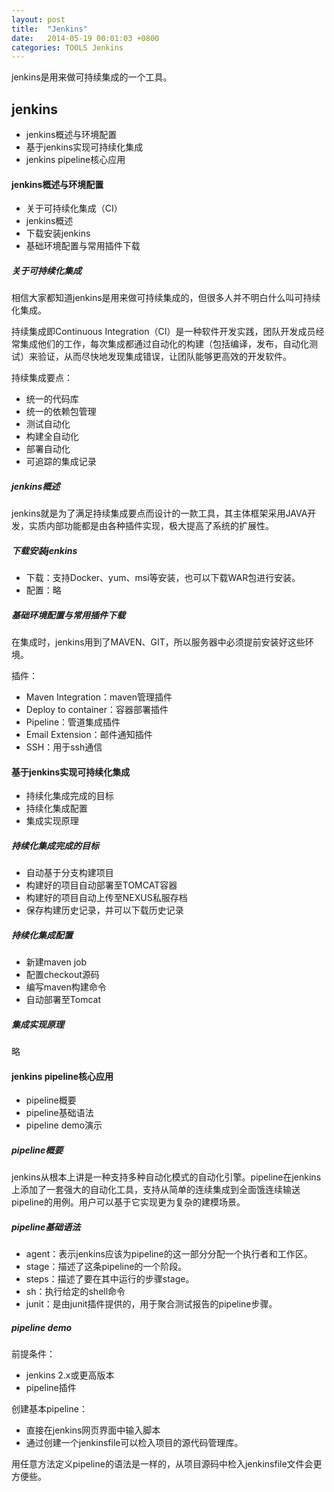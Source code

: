 ```yaml
---
layout: post
title:  "Jenkins"
date:   2014-05-19 00:01:03 +0800
categories: TOOLS Jenkins
---
```


jenkins是用来做可持续集成的一个工具。

## jenkins

* jenkins概述与环境配置
* 基于jenkins实现可持续化集成
* jenkins pipeline核心应用



#### jenkins概述与环境配置

* 关于可持续化集成（CI）
* jenkins概述
* 下载安装jenkins
* 基础环境配置与常用插件下载



##### 关于可持续化集成

相信大家都知道jenkins是用来做可持续集成的，但很多人并不明白什么叫可持续化集成。

持续集成即Continuous Integration（CI）是一种软件开发实践，团队开发成员经常集成他们的工作，每次集成都通过自动化的构建（包括编译，发布，自动化测试）来验证，从而尽快地发现集成错误，让团队能够更高效的开发软件。

持续集成要点：

* 统一的代码库
* 统一的依赖包管理
* 测试自动化
* 构建全自动化
* 部署自动化
* 可追踪的集成记录



##### jenkins概述

jenkins就是为了满足持续集成要点而设计的一款工具，其主体框架采用JAVA开发，实质内部功能都是由各种插件实现，极大提高了系统的扩展性。



##### 下载安装jenkins

* 下载：支持Docker、yum、msi等安装，也可以下载WAR包进行安装。
* 配置：略



##### 基础环境配置与常用插件下载

在集成时，jenkins用到了MAVEN、GIT，所以服务器中必须提前安装好这些环境。

插件：

* Maven Integration：maven管理插件
* Deploy to container：容器部署插件
* Pipeline：管道集成插件
* Email Extension：邮件通知插件
* SSH：用于ssh通信



#### 基于jenkins实现可持续化集成

* 持续化集成完成的目标
* 持续化集成配置
* 集成实现原理



##### 持续化集成完成的目标

* 自动基于分支构建项目
* 构建好的项目自动部署至TOMCAT容器
* 构建好的项目自动上传至NEXUS私服存档
* 保存构建历史记录，并可以下载历史记录



##### 持续化集成配置

* 新建maven job
* 配置checkout源码
* 编写maven构建命令
* 自动部署至Tomcat



##### 集成实现原理

略



#### jenkins pipeline核心应用

* pipeline概要
* pipeline基础语法
* pipeline demo演示

##### pipeline概要

jenkins从根本上讲是一种支持多种自动化模式的自动化引擎。pipeline在jenkins上添加了一套强大的自动化工具，支持从简单的连续集成到全面饿连续输送pipeline的用例。用户可以基于它实现更为复杂的建模场景。

##### pipeline基础语法

* agent：表示jenkins应该为pipeline的这一部分分配一个执行者和工作区。
* stage：描述了这条pipeline的一个阶段。
* steps：描述了要在其中运行的步骤stage。
* sh：执行给定的shell命令
* junit：是由junit插件提供的，用于聚合测试报告的pipeline步骤。

##### pipeline demo

前提条件：

* jenkins 2.x或更高版本
* pipeline插件

创建基本pipeline：

* 直接在jenkins网页界面中输入脚本
* 通过创建一个jenkinsfile可以检入项目的源代码管理库。

用任意方法定义pipeline的语法是一样的，从项目源码中检入jenkinsfile文件会更方便些。